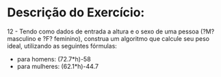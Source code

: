 # Descrição do Exercício:

12 - Tendo como dados de entrada a altura e o sexo de uma pessoa (?M? masculino e ?F? feminino), construa um algoritmo que calcule seu peso ideal, utilizando as seguintes fórmulas:
- para homens: (72.7*h)-58
- para mulheres: (62.1*h)-44.7
